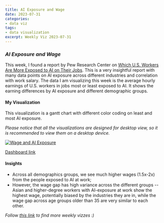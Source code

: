 ```yaml
---
title: AI Exposure and Wage
date: 2023-07-31
categories:
- data viz
tags:
- data visualization
excerpt: Weekly Viz 2023-07-31
---
```


### *AI Exposure and Wage*

This week, I found a report by Pew Research Center on [Which U.S. Workers Are More Exposed to AI on Their Jobs](https://www.pewresearch.org/social-trends/2023/07/26/which-u-s-workers-are-more-exposed-to-ai-on-their-jobs/). This is a very insightful report with many data points on AI exposure across different industries and correlation with work salary. The data I am visualizing this week is the average hourly earnings of U.S. workers in jobs most or least exposed to AI. It shows the earning differences by AI exposure and different demographic groups.  

#### My Visualization

This visualization is a gantt chart with different color coding on least and most AI exposure.  

*Please notice that all the visualizations are designed for desktop view, so it is recommended to view them on a desktop device.*  

<div class='tableauPlaceholder' id='viz1690864357858' style='position: relative'>
  <noscript><a href='#'>
    <img alt='Wage and AI Exposure ' src='https:&#47;&#47;public.tableau.com&#47;static&#47;images&#47;20&#47;20230731WageandAIExposure&#47;WageandAIExposure&#47;1_rss.png' style='border: none' />
  </a></noscript>
  <object class='tableauViz'  style='display:none;'>
    <param name='host_url' value='https%3A%2F%2Fpublic.tableau.com%2F' />
    <param name='embed_code_version' value='3' />
    <param name='site_root' value='' />
    <param name='name' value='20230731WageandAIExposure&#47;WageandAIExposure' />
    <param name='tabs' value='no' />
    <param name='toolbar' value='yes' />
    <param name='static_image' value='https:&#47;&#47;public.tableau.com&#47;static&#47;images&#47;20&#47;20230731WageandAIExposure&#47;WageandAIExposure&#47;1.png' />
    <param name='animate_transition' value='yes' />
    <param name='display_static_image' value='yes' />
    <param name='display_spinner' value='yes' />
    <param name='display_overlay' value='yes' />
    <param name='display_count' value='yes' />
    <param name='language' value='en-US' />
    <param name='filter' value='publish=yes' />
  </object></div>    
  <script type='text/javascript'>    
    var divElement = document.getElementById('viz1690864357858');    
    var vizElement = divElement.getElementsByTagName('object')[0];              
    if ( divElement.offsetWidth > 800 ) { vizElement.style.width='600px';vizElement.style.height='727px';} else if ( divElement.offsetWidth > 500 ) { vizElement.style.width='600px';vizElement.style.height='727px';} else { vizElement.style.width='100%';vizElement.style.height='727px';}     
    var scriptElement = document.createElement('script');                 
    scriptElement.src = 'https://public.tableau.com/javascripts/api/viz_v1.js';    
    vizElement.parentNode.insertBefore(scriptElement, vizElement);      
  </script>  

[Dashboard link](https://public.tableau.com/views/20230731WageandAIExposure/WageandAIExposure?:language=en-US&publish=yes&:display_count=n&:origin=viz_share_link)
  
#### Insights
* Across all demographics groups, we see much higher wages (1.5x-2x) from the people exposed to AI at work;
* However, the wage gap has high variance across the different groups -- Asian and higher-degree workers with AI-exposure at work show the highest wage, potentially biased by the industries they are in, while the wage gap across age groups older than 35 are very similar to each other.     
  
*Follow [this link](https://yudong-94.github.io/personal-website/project/WeeklyViz2023/) to find more weekly vizzes :)*
